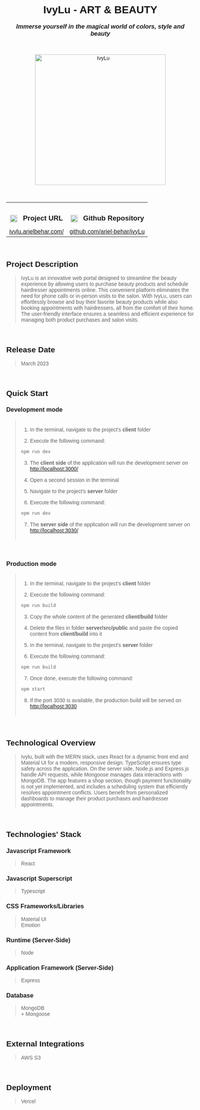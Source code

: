 <link rel="preconnect" href="https://fonts.googleapis.com">
<link rel="preconnect" href="https://fonts.gstatic.com" crossorigin>
<link href="https://fonts.googleapis.com/css2?family=Montserrat:ital,wght@0,100..900;1,100..900&display=swap" rel="stylesheet">

<div style='font-family: "Montserrat", sans-serif; font-optical-sizing: autoм font-weight: 400; font-style: normal;'>

<h1 align="center">IvyLu - ART & BEAUTY</h1>
<h3 align="center" style="margin-top: 1px; text-align: center;" ><em>Immerse yourself in the magical world of colors, style and beauty</em></h3>

<br />

<p align="center">
    <img style="height: 350px; width: auto" alt="IvyLu" src="https://github-repositories-images.s3.eu-central-1.amazonaws.com/ivylu.png">
</p>

<br />

<table align="center" style="width:100%;">
  <tr>
    <th align="center">
        <img align="center" alt="Link" style="height: 20px; width: auto; margin-right: 10px;" src="https://github-repositories-images.s3.eu-central-1.amazonaws.com/link.png">
        <h3 align="center" style="margin-bottom: 10px; display: inline-block;">Project URL</h3>
    </th>
    <th align="center">
        <img align="center" alt="Github" style="height: 20px; width: auto; margin-right: 10px;" src="https://github-repositories-images.s3.eu-central-1.amazonaws.com/github.png">
        <h3 align="center" style="margin-bottom: 10px; display: inline-block;">Github Repository</h3>
    </th>
  </tr>
  <tr>
    <td align="center">
        <a align="center" href="https://ivylu.arielbehar.com/" target="_blank">ivylu.arielbehar.com/</a>
    </td>
    <td align="center">
        <a href="https://github.com/ariel-behar/ivyLu" target="_blank">github.com/ariel-behar/ivyLu</a>
    </td>
  </tr>
</table>

<br />

<h2>Project Description</h2>

<blockquote>
IvyLu is an innovative web portal designed to streamline the beauty experience by allowing users to purchase beauty products and schedule hairdresser appointments online. This convenient platform eliminates the need for phone calls or in-person visits to the salon. With IvyLu, users can effortlessly browse and buy their favorite beauty products while also booking appointments with hairdressers, all from the comfort of their home. The user-friendly interface ensures a seamless and efficient experience for managing both product purchases and salon visits.
</blockquote>

<br />

<h2>Release Date</h2>

<blockquote>March 2023</blockquote>

<br />

<h2>Quick Start</h2>

<h3>Development mode</h3>

<blockquote style="padding-top:5px; padding-bottom: 5px">

1. In the terminal, navigate to the project's <b>client</b> folder

2. Execute the following command:

```bash
npm run dev
```

3. The <b>client side</b> of the application will run the development server on [http://localhost:3000/](http://localhost:3000/)

4. Open a second session in the terminal

5. Navigate to the project's <b>server</b> folder

6. Execute the following command:

```bash
npm run dev
```

7. The <b>server side</b> of the application will run the development server on [http://localhost:3030/](http://localhost:3030/)
</blockquote>

<br />

<h3>Production mode</h3>

<blockquote style="padding-top:5px; padding-bottom: 5px">

1. In the terminal, navigate to the project's <b>client</b> folder

2. Execute the following command:

```bash
npm run build
```

3. Copy the whole content of the generated <b>client/build</b> folder

4. Delete the files in folder <b>server/src/public</b> and paste the copied content from <b>client/build</b> into it

5. In the terminal, navigate to the project's <b>server</b> folder

6. Execute the following command:

```bash
npm run build
```

7. Once done, execute the following command: 

```bash
npm start
```

8. If the port 3030 is available, the production build will be served on [http://localhost:3030](http://localhost:3030)
</blockquote>

<br />

<h2>Technological Overview</h2>

<blockquote>Ivylu, built with the MERN stack, uses React for a dynamic front end and Material UI for a modern, responsive design. TypeScript ensures type safety across the application. On the server side, Node.js and Express.js handle API requests, while Mongoose manages data interactions with MongoDB. The app features a shop section, though payment functionality is not yet implemented, and includes a scheduling system that efficiently resolves appointment conflicts. Users benefit from personalized dashboards to manage their product purchases and hairdresser appointments.
</blockquote>

<br />

<h2>Technologies' Stack</h2>

<h3>Javascript Framework</h3> 

<blockquote>React</blockquote>

<h3>Javascript Superscript</h3> 

<blockquote>Typescript</blockquote>

<h3>CSS Frameworks/Libraries</h3>

<blockquote>
Material UI
<br/>
Emotion</blockquote>

<h3>Runtime (Server-Side)</h3>

<blockquote>Node</blockquote>

<h3>Application Framework (Server-Side)</h3>

<blockquote>Express</blockquote>

<h3>Database</h3>

<blockquote>
MongoDB
<br/>
+ Mongoose</blockquote>

<br />

<h2>External Integrations</h2>

<blockquote>AWS S3</blockquote>

<br />

<h2>Deployment</h2>

<blockquote>Vercel</blockquote>

<!-- <br /> -->
<!-- <h2>Specs</h2> -->
